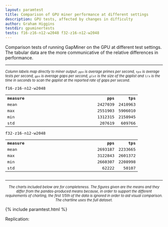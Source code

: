 ```yaml
---
layout: paramtest
title: Comparison of GPU miner performance at different settings
description: GPU tests, affected by changes in difficulty
author: Graham Higgins
testdir: gpuminertests
tests: f16-z16-n12-w2048 f32-z16-n12-w2048
---
```


<div class="ui raised padded container segment">
  <p>Comparison tests of running GapMiner on the GPU at different test settings. The tabular data are the more communicative of the relative differences in performance.</p>
  <a href="pandasvariancetest"></a>
  <hr />
  <p style="font-size: 80%"><em>Column labels map directly to miner output: <code>pps</code> is average primes per second, <code>tps</code> is average tests per second, <code>gps</code> is average gaps per second, <code>glst</code> is the size of the gaplist and <code>l/s</code> is the time in seconds to scan the gaplist at the reported rate of gaps per second.</em></p>
  <div style="font-family: monospace; font-size:90%">
    <div class="ui two column doubling stackable grid container">
        <div class="column">
            <p class="ui tiny header" style="margin:0;padding:0">f16-z16-n12-w2048</p>
            <table width="100%">
                <tr><th align="left">measure</th><th align="right" width="16%">pps</th><th align="right" width="16%">tps</th></tr>
                <tr><td align="left">mean</td><td align="right">2427039</td><td align="right">2410963</td></tr>
                <tr><td align="left">max</td><td align="right">2551903</td><td align="right">5906010</td></tr>
                <tr><td align="left">min</td><td align="right">1312315</td><td align="right">2158945</td></tr>
                <tr><td align="left">std</td><td align="right">207619</td><td align="right">609766</td></tr>
            </table>
        </div>
        <div class="column">
            <p class="ui tiny header" style="margin:0;padding:0">f32-z16-n12-w2048</p>
            <table width="100%">
                <tr><th align="left">measure</th><th align="right" width="16%">pps</th><th align="right" width="16%">tps</th></tr>
                <tr><td align="left">mean</td><td align="right">2693187</td><td align="right">2233665</td></tr>
                <tr><td align="left">max</td><td align="right">3122843</td><td align="right">2601372</td></tr>
                <tr><td align="left">min</td><td align="right">2660307</td><td align="right">2208998</td></tr>
                <tr><td align="left">std</td><td align="right">62222</td><td align="right">50107</td></tr>
            </table>
        </div>
    </div>
  </div>
  <hr>
  <p style="font-size: 80%; text-align:center"><em>The charts included below are for completeness. The figures given are the means and they differ from the pandas-produced means because, in order to support the different requirements of charting, the first 1/5th of the data is ignored in order to aid visual comparison. The chartline uses the full dataset.</em></p>
</div>


{% include paramtest.html %}

<div class="ui raised padded container segment">
  <p>Replication: 
  <pre style="font-size:78%"><code class="bash"></code></pre>
</p>
</div>
